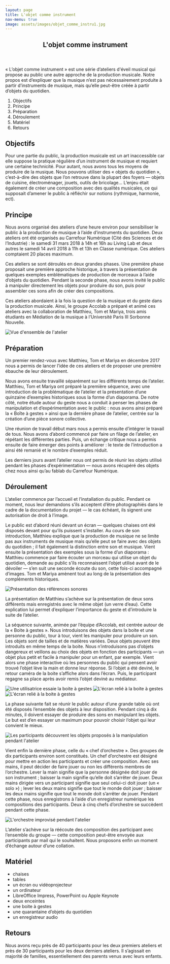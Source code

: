 ```yaml
---
layout: page
title: L'objet comme instrument
nav-menu: true
image: assets/images/objet_comme_instru1.jpg
---
```


<!-- Main -->
<div id="main" class="alt">

<!-- One -->
<section id="one">
	<div class="inner">
		<header class="major">
			<h1>L'objet comme instrument</h1>
		</header>
		<p>« L’objet comme instrument » est une série d’ateliers d'éveil musical qui propose au public une autre approche de la production musicale. Notre propos est d’expliquer que la musique n’est pas nécessairement produite à partir d’instruments de musique, mais qu’elle peut-être créée à partir d’objets du quotidien.</p>
		<ol>
			<li>Objectifs</li>
			<li>Principe</li>
			<li>Préparation</li>
			<li>Déroulement</li>
			<li>Matériel</li>
			<li>Retours</li>
		</ol>

<!-- Content -->
<h2 id="content">Objectifs</h2>
<p>Pour une partie du public, la production musicale est un art inaccessible car elle suppose la pratique régulière d’un instrument de musique et requiert une certaine technicité. Pour autant, nous avons tous les moyens de produire de la musique. Nous pouvons utiliser des « objets du quotidien », c’est-à-dire des objets que l’on retrouve dans la plupart des foyers — objets de cuisine, électroménager, jouets, outils de bricolage… L’enjeu était également de créer une composition avec des qualités musicales, ce qui supposait d’amener le public à réfléchir sur notions (rythmique, harmonie, ect).</p>

<h2 id="content">Principe</h2>
<p>Nous avons organisé des ateliers d’une heure environ pour sensibiliser le public à la production de musique à l’aide d’instruments du quotidien. Deux ateliers ont été organisés au Carrefour Numérique (Cité des Sciences et de l’Industrie) : le samedi 31 mars 2018 à 14h et 16h au Living Lab et deux autres le samedi 14 avril 2018 à 11h et 13h en Classe numérique. Ces ateliers comptaient 20 places maximum.</p>
<p>Ces ateliers se sont déroulés en deux grandes phases. Une première phase proposait une première approche historique, à travers la présentation de quelques exemples emblématiques de production de morceaux à l’aide d’objets du quotidien. Pendant la seconde phase, nous avons invité le public à manipuler directement les objets pour produire du son, puis pour assembler ces sons afin de créer des compositions.</p>
<p>Ces ateliers abordaient à la fois la question de la musique et du geste dans la production musicale. Ainsi, le groupe Accolab a préparé et animé ces ateliers avec la collaboration de Matthieu, Tom et Mariya, trois amis étudiants en Médiation de la musique à l’Université Paris III Sorbonne Nouvelle.</p>
<span class="image fit"><img src="assets/images/objet_comme_instru1.jpg" alt="Vue d'ensemble de l'atelier" /></span>

<h2 id="content">Préparation</h2>
<p>Un premier rendez-vous avec Matthieu, Tom et Mariya en décembre 2017 nous a permis de lancer l’idée de ces ateliers et de proposer une première ébauche de leur déroulement.</p>
<p>Nous avons ensuite travaillé séparément sur les différents temps de l’atelier. Matthieu, Tom et Mariya ont préparé la première séquence, avec une introduction de la problématique de l’atelier et la présentation d’une quinzaine d’exemples historiques sous la forme d’un diaporama. De notre côté, notre étude autour du geste nous a conduit à penser les phases de manipulation et d’expérimentation avec le public : nous avons ainsi préparé la « Boîte à gestes » ainsi que la dernière phase de l’atelier, centrée sur la création d’une pièce sonore collective.</p>
<p>Une réunion de travail début mars nous a permis ensuite d’intégrer le travail de tous. Nous avons d’abord commencé par faire un filage de l’atelier, en répétant les différentes parties. Puis, un échange critique nous a permis ensuite de faire émerger des points à améliorer : le texte de l’introduction a ainsi été remanié et le nombre d’exemples réduit.</p>
<p>Les derniers jours avant l’atelier nous ont permis de réunir les objets utilisé pendant les phases d’expérimentation — nous avons récupéré des objets chez nous ainsi qu’au fablab du Carrefour Numérique.</p>

<h2 id="content">Déroulement</h2>
<p>L’atelier commence par l’accueil et l’installation du public. Pendant ce moment, nous leur demandons s’ils acceptent d’être photographiés dans le cadre de la documentation du projet — le cas échéant, ils signent une autorisation de droit à l’image.</p>
<p>Le public est d’abord réuni devant un écran — quelques chaises ont été disposés devant pour qu’ils puissent s’installer. Au cours de son introduction, Matthieu explique que la production de musique ne se limite pas aux instruments de musique mais qu’elle peut se faire avec des objets du quotidien ; il fait également la distinction entre son et musique. Vient ensuite la présentation des exemples sous la forme d’un diaporama : Matthieu commence par faire écouter un morceau qui utilise un objet du quotidien, demande au public s’ils reconnaissent l’objet utilisé avant de le dévoiler — s’en suit une seconde écoute du son, cette fois-ci accompagné d’images. Tom et Mariya amènent tout au long de la présentation des compléments historiques.</p>
<span class="image fit"><img src="assets/images/objet_comme_instru0.jpg" alt="Présentation des références sonores" /></span>
<p>La présentation de Matthieu s’achève sur la présentation de deux sons différents mais enregistrés avec le même objet (un verre d’eau). Cette explication lui permet d’expliquer l’importance du geste et d’introduire la suite de l’atelier.</p>
<p>La séquence suivante, animée par l’équipe d’Accolab, est centrée autour de la « Boite à gestes ». Nous introduisons des objets dans la boite et une personne du public, tour à tour, vient les manipuler pour produire un son. Les objets sont de tailles et de matières variées. Deux objets peuvent être introduits en même temps de la boite. Nous n’introduisons pas d’objets dangereux et veillons au choix des objets en fonction des participants — un objet plus petit et facile à manipuler pour un enfant, par exemple. Vient alors une phase interactive où les personnes du public qui pensent avoir trouvé l’objet lève la main et donne leur réponse. Si l’objet a été deviné, le retour caméra de la boite s’affiche alors dans l’écran. Puis, le participant regagne sa place après avoir remis l’objet deviné au médiateur.</p>
<span class="image fit"><img src="assets/images/objet_comme_instru2.jpg" alt="Une utilisatrice essaie la boite à gestes" /></span>
<span class="image fit"><img src="assets/images/objet_comme_instru3.jpg" alt="L'écran relié à la boite à gestes" /></span>
<span class="image fit"><img src="assets/images/objet_comme_instru4.jpg" alt="L'écran relié à la boite à gestes" /></span>
<p>La phase suivante fait se réunir le public autour d’une grande table où ont été disposés l’ensemble des objets à leur disposition. Pendant cinq à dix minutes, il doivent essayer de produire des sons en manipulant les objets. Le but est d’en essayer un maximum pour pouvoir choisir l’objet qui leur convient le mieux.</p>
<span class="image fit"><img src="assets/images/objet_comme_instru5.jpg" alt="Les participants découvrent les objets proposés à la manipulation pendant l'atelier" /></span>
<p>Vient enfin la dernière phase, celle du « chef d’orchestre ». Des groupes de dix participants environ sont constitués. Un chef d’orchestre est désigné pour mettre en action les participants et créer une composition. Avec ses mains, il peut décider de faire jouer ou non les différents membres de l’orchestre. Lever la main signifie que la personne désignée doit jouer de son instrument ; baisser la main signifie qu’elle doit s’arrêter de jouer. Deux mains dirigée vers un participant signifie que seul celui-ci doit jouer (un « solo ») ; lever les deux mains signifie que tout le monde doit jouer ; baisser les deux mains signifie que tout le monde doit s’arrêter de jouer. Pendant cette phase, nous enregistrons à l’aide d’un enregistreur numérique les compositions des participants. Deux à cinq chefs d’orchestre se succèdent pendant cette phase.</p>
<span class="image fit"><img src="assets/images/objet_comme_instru7.jpg" alt="L'orchestre improvisé pendant l'atelier" /></span>
<p>L’atelier s’achève sur la réécoute des composition des participant avec l’ensemble du groupe — cette composition peut-être envoyée aux participants par mail qui le souhaitent. Nous proposons enfin un moment d’échange autour d’une collation.</p>

<h2 id="content">Matériel</h2>
<ul>
	<li>chaises</li>
	<li>tables</li>
	<li>un écran ou vidéoprojecteur</li>
	<li>un ordinateur</li>
	<li>LibreOffice Impress, PowerPoint ou Apple Keynote</li>
	<li>deux enceintes</li>
	<li>une boite à gestes</li>
	<li>une quarantaine d’objets du quotidien</li>
	<li>un enregistreur audio</li>
</ul>

<h2 id="content">Retours</h2>
<p>Nous avons reçu près de 40 participants pour les deux premiers ateliers et près de 30 participants pour les deux derniers ateliers. Il s’agissait en majorité de familles, essentiellement des parents venus avec leurs enfants.</p>